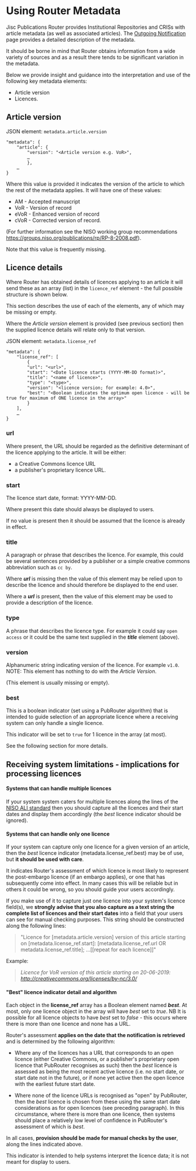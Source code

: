 # Using Router Metadata #

Jisc Publications Router provides Institutional Repositories and CRISs with article metadata (as well as associated articles).  The [Outgoing Notification](./OutgoingNotification.md) page provides a detailed description of the metadata.
 
It should be borne in mind that Router obtains information from a wide variety of sources and as a result there tends to be significant variation in the metadata.

Below we provide insight and guidance into the interpretation and use of the following key metadata elements:
* Article version
* Licences.   

## Article version ##
JSON element: `metadata.article.version` 
```
"metadata": {
    "article": {
        "version": "<Article version e.g. VoR>",
        …
        },
    …
}
```
Where this value is provided it indicates the version of the article to which the rest of the metadata applies.  It will have one of these values:
* AM - Accepted manuscript
* VoR - Version of record 
* eVoR - Enhanced version of record
* cVoR - Corrected version of record.

(For further information see the NISO working group recommendations https://groups.niso.org/publications/rp/RP-8-2008.pdf).  

Note that this value is frequently missing.

## Licence details ##
Where Router has obtained details of licences applying to an article it will send these as an array (list) in the `licence_ref` element - the full possible structure is shown below. 

This section describes the use of each of the elements, any of which may be missing or empty.

Where the *Article version* element is provided (see previous section) then the supplied licence details will relate only to that version.   

JSON element: `metadata.license_ref` 
```
"metadata": {
    "license_ref": [
        {
        "url": "<url>",
        "start": "<Date licence starts (YYYY-MM-DD format)>",
        "title": "<name of licence>",
        "type": "<type>", 
        "version": "<licence version; for example: 4.0>",
        "best": "<Boolean indicates the optimum open licence - will be true for maximum of ONE licence in the array>"
        }
    ],
    …
}
```
### url ###
Where present, the URL should be regarded as the definitive determinant of the licence applying to the article. It will be either:
* a Creative Commons licence URL
* a publisher's proprietary licence URL.

### start ###
The licence start date, format: YYYY-MM-DD.  

Where present this date should always be displayed to users.

If no value is present then it should be assumed that the licence is already in effect.

### title ###
A paragraph or phrase that describes the licence. For example, this could be several sentences provided by a publisher or a simple creative commons abbreviation such as `cc by`.

Where ***url*** is missing then the value of this element may be relied upon to describe the licence and should therefore be displayed to the end user. 

Where a ***url*** is present, then the value of this element may be used to provide a description of the licence.

### type ###
A phrase that describes the licence type. For example it could say `open access` or it could be the same text supplied in the ***title*** element (above). 

### version ###
Alphanumeric string indicating version of the licence. For example `v1.0`. NOTE: This element has nothing to do with the *Article Version*.

(This element is usually missing or empty).

### best ###

This is a boolean indicator (set using a PubRouter algorithm) that is intended to guide selection of an appropriate licence where a receiving system can only handle a single licence. 

This indicator will be set to `true` for 1 licence in the array (at most).

See the following section for more details. 

## Receiving system limitations - implications for processing licences ## 

#### Systems that can handle multiple licences
If your system system caters for multiple licences along the lines of the [NISO ALI standard](https://www.niso.org/schemas/ali/1.0) then you should capture all the licences and their start dates and display them accordingly (the *best* licence indicator should be ignored).

#### Systems that can handle only one licence
If your system can capture only one licence for a given version of an article, then the *best* licence indicator (metadata.license_ref.best) may be of use, but 
**it should be used with care**. 

It indicates Router's assessment of which licence is most likely to represent the post-embargo licence (if an embargo applies), or one that has subsequently come into effect. In many cases this will be reliable but in others it could be wrong, so you should guide your users accordingly. 

If you make use of it to capture just one licence into your system's licence field(s), we **strongly advise that you also capture as a text string the complete list of licences and their start dates** into a field that your users can see for manual checking purposes. This string should be constructed along the following lines:

>"Licence for [metadata.article.version] version of this article starting on [metadata.license_ref.start]: [metadata.license_ref.url OR metadata.license_ref.title]; ...[[repeat for each licence]]"

Example: 
>*Licence for VoR version of this article starting on 20-06-2019: http://creativecommons.org/licenses/by-nc/3.0/*

#### "Best" licence indicator detail and algorithm

Each object in the **license_ref** array has a Boolean element named ***best***.  At most, only one licence object in the array will have *best* set to *true*.  NB It is possible for all licence objects to have *best* set to *false* - this occurs where there is more than one licence and none has a URL.  

Router's assessment **applies on the date that the notification is retrieved** and is determined by the following algorithm:

* Where any of the licences has a URL that corresponds to an open licence (either Creative Commons, or a publisher's proprietary open licence that PubRouter recognises as such) then the *best* licence is assessed as being the most recent active licence (i.e. no start date, or start date not in the future), or if none yet active then the open licence with the earliest future start date.

* Where none of the licence URLs is recognised as "open" by PubRouter, then the *best* licence is chosen from these using the same start date considerations as for open licences (see preceding paragraph).  In this circumstance, where there is more than one licence, then systems should place a relatively low level of confidence in PubRouter's assessment of which is *best*.

In all cases, **provision should be made for manual checks by the user**, along the lines indicated above.

This indicator is intended to help systems interpret the licence data; it is not meant for display to users.
